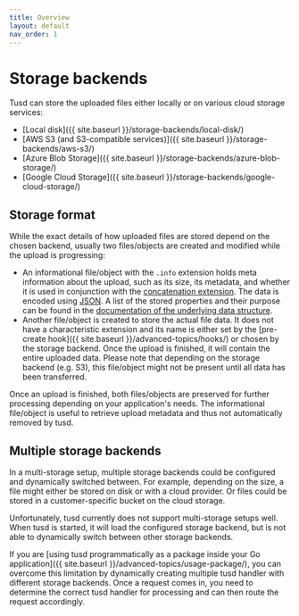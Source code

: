 ```yaml
---
title: Overview
layout: default
nav_order: 1
---
```


# Storage backends

Tusd can store the uploaded files either locally or on various cloud storage services:

- [Local disk]({{ site.baseurl }}/storage-backends/local-disk/)
- [AWS S3 (and S3-compatible services)]({{ site.baseurl }}/storage-backends/aws-s3/)
- [Azure Blob Storage]({{ site.baseurl }}/storage-backends/azure-blob-storage/)
- [Google Cloud Storage]({{ site.baseurl }}/storage-backends/google-cloud-storage/)

## Storage format

While the exact details of how uploaded files are stored depend on the chosen backend, usually two files/objects are created and modified while the upload is progressing:

- An informational file/object with the `.info` extension holds meta information about the upload, such as its size, its metadata, and whether it is used in conjunction with the [concatenation extension](https://tus.io/protocols/resumable-upload#concatenation). The data is encoded using [JSON](https://www.json.org/json-en.html). A list of the stored properties and their purpose can be found in the [documentation of the underlying data structure](https://pkg.go.dev/github.com/tus/tusd/pkg/handler#FileInfo). 
- Another file/object is created to store the actual file data. It does not have a characteristic extension and its name is either set by the [pre-create hook]({{ site.baseurl }}/advanced-topics/hooks/) or chosen by the storage backend. Once the upload is finished, it will contain the entire uploaded data. Please note that depending on the storage backend (e.g. S3), this file/object might not be present until all data has been transferred.

Once an upload is finished, both files/objects are preserved for further processing depending on your application's needs. The informational file/object is useful to retrieve upload metadata and thus not automatically removed by tusd.

## Multiple storage backends

In a multi-storage setup, multiple storage backends could be configured and dynamically switched between. For example, depending on the size, a file might either be stored on disk or with a cloud provider. Or files could be stored in a customer-specific bucket on the cloud storage.

Unfortunately, tusd currently does not support multi-storage setups well. When tusd is started, it will load the configured storage backend, but is not able to dynamically switch between other storage backends.

If you are [using tusd programmatically as a package inside your Go application]({{ site.baseurl }}/advanced-topics/usage-package/), you can overcome this limitation by dynamically creating multiple tusd handler with different storage backends. Once a request comes in, you need to determine the correct tusd handler for processing and can then route the request accordingly.
